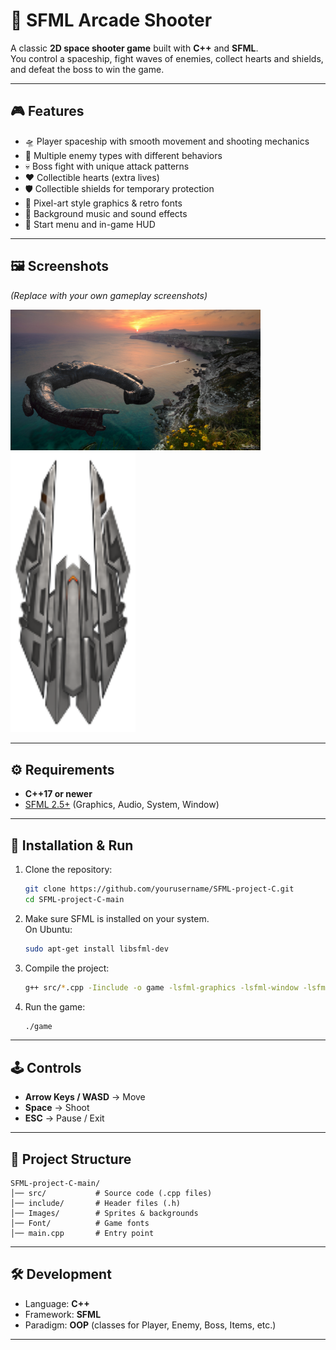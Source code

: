 # 🚀 SFML Arcade Shooter

A classic **2D space shooter game** built with **C++** and **SFML**.  
You control a spaceship, fight waves of enemies, collect hearts and shields, and defeat the boss to win the game.  

---

## 🎮 Features
- 🛸 Player spaceship with smooth movement and shooting mechanics  
- 👾 Multiple enemy types with different behaviors  
- 💀 Boss fight with unique attack patterns  
- ❤️ Collectible hearts (extra lives)  
- 🛡️ Collectible shields for temporary protection  
- 🎨 Pixel-art style graphics & retro fonts  
- 🎵 Background music and sound effects  
- 📜 Start menu and in-game HUD  

---

## 🖼️ Screenshots
*(Replace with your own gameplay screenshots)*  

<img src="Images/menu_bg.jpg" width="400">  
<img src="Images/player_ship.png" width="200">  

---

## ⚙️ Requirements
- **C++17 or newer**  
- [SFML 2.5+](https://www.sfml-dev.org/download.php) (Graphics, Audio, System, Window)  

---

## 🔧 Installation & Run
1. Clone the repository:
   ```bash
   git clone https://github.com/yourusername/SFML-project-C.git
   cd SFML-project-C-main
   ```
2. Make sure SFML is installed on your system.  
   On Ubuntu:
   ```bash
   sudo apt-get install libsfml-dev
   ```
3. Compile the project:
   ```bash
   g++ src/*.cpp -Iinclude -o game -lsfml-graphics -lsfml-window -lsfml-system -lsfml-audio
   ```
4. Run the game:
   ```bash
   ./game
   ```

---

## 🕹️ Controls
- **Arrow Keys / WASD** → Move  
- **Space** → Shoot  
- **ESC** → Pause / Exit  

---

## 📂 Project Structure
```
SFML-project-C-main/
│── src/           # Source code (.cpp files)
│── include/       # Header files (.h)
│── Images/        # Sprites & backgrounds
│── Font/          # Game fonts
│── main.cpp       # Entry point
```

---

## 🛠️ Development
- Language: **C++**  
- Framework: **SFML**  
- Paradigm: **OOP** (classes for Player, Enemy, Boss, Items, etc.)  

---

